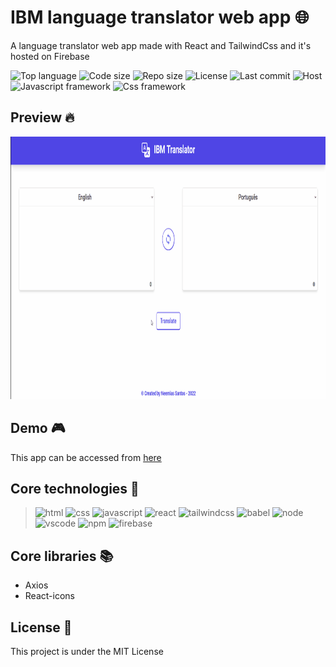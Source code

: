 # IBM language translator web app :globe_with_meridians:
A language translator web app made with React and TailwindCss and it's hosted on Firebase

![Top language](https://img.shields.io/github/languages/top/neemiassgc/ibm-translator-ui)
![Code size](https://img.shields.io/github/languages/code-size/neemiassgc/ibm-translator-ui)
![Repo size](https://img.shields.io/github/repo-size/neemiassgc/ibm-translator-ui)
![License](https://img.shields.io/github/license/neemiassgc/ibm-translator-ui)
![Last commit](https://img.shields.io/github/last-commit/neemiassgc/ibm-translator-ui/main)
![Host](https://img.shields.io/static/v1?label=hosted%20on&message=Firebase&color=orange&logo=firebase)
![Javascript framework](https://img.shields.io/static/v1?label=Js%20framework&message=React&color=blue&logo=react)
![Css framework](https://img.shields.io/static/v1?label=Css%20framework&message=TailwindCss&color=blue&logo=tailwindcss)

## Preview :fire:
<img src="./ibm-translator-preview.gif" width="800" height="420">

## Demo :video_game:
This app can be accessed from [here](https://langtranslator.firebaseapp.com/)

## Core technologies :toolbox:
> <img height="42" alt="html" width="42" src="https://static-content-c7a9e.firebaseapp.com/icons/svg/html5.svg"/>
> <img height="42" alt="css" width="42" src="https://static-content-c7a9e.firebaseapp.com/icons/svg/css3.svg"/>
> <img height="42" alt="javascript" width="42" src="https://static-content-c7a9e.firebaseapp.com/icons/svg/javascript.svg"/>
> <img height="42" alt="react" width="42" src="https://static-content-c7a9e.firebaseapp.com/icons/svg/react.svg"/>
> <img height="42" alt="tailwindcss" width="42" src="https://static-content-c7a9e.firebaseapp.com/icons/svg/tailwindcss.svg"/>
> <img height="42" alt="babel" width="42" src="https://static-content-c7a9e.firebaseapp.com/icons/svg/babel.svg"/>
> <img height="42" alt="node" width="42" src="https://static-content-c7a9e.firebaseapp.com/icons/svg/nodedotjs.svg"/>
> <img height="42" alt="vscode" width="42" src="https://static-content-c7a9e.firebaseapp.com/icons/svg/visualstudiocode.svg"/>
> <img height="42" alt="npm" width="42" src="https://static-content-c7a9e.firebaseapp.com/icons/svg/npm.svg"/>
> <img height="42" alt="firebase" width="42" src="https://static-content-c7a9e.firebaseapp.com/icons/svg/firebase.svg"/>

## Core libraries :books:
- Axios
- React-icons

## License :memo:
This project is under the MIT License
